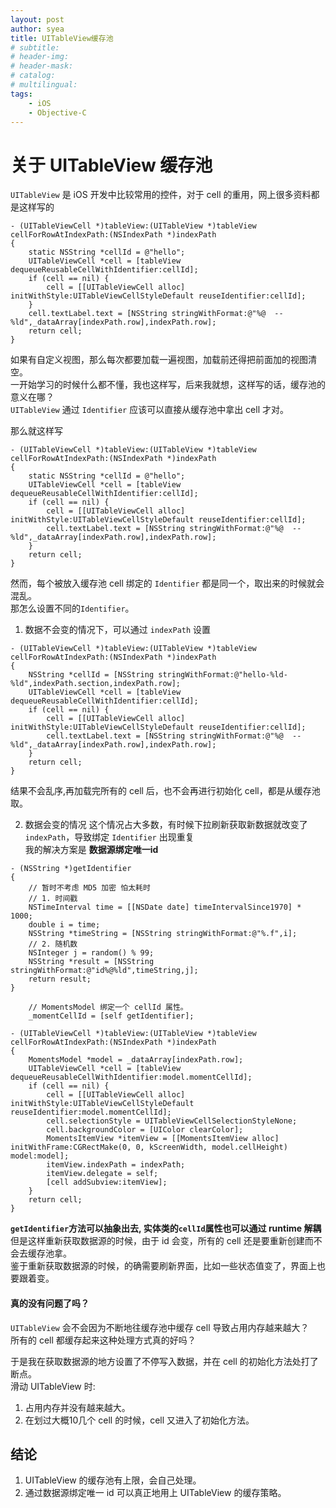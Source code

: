 ```yaml
---
layout: post
author: syea
title: UITableView缓存池
# subtitle:
# header-img: 
# header-mask:  
# catalog: 
# multilingual: 
tags:
    - iOS
    - Objective-C
---
```


# 关于 UITableView 缓存池

`UITableView` 是 iOS 开发中比较常用的控件，对于 cell 的重用，网上很多资料都是这样写的

```
- (UITableViewCell *)tableView:(UITableView *)tableView cellForRowAtIndexPath:(NSIndexPath *)indexPath
{
    static NSString *cellId = @"hello";
    UITableViewCell *cell = [tableView dequeueReusableCellWithIdentifier:cellId];
    if (cell == nil) {
        cell = [[UITableViewCell alloc] initWithStyle:UITableViewCellStyleDefault reuseIdentifier:cellId];
    }
    cell.textLabel.text = [NSString stringWithFormat:@"%@  --  %ld",_dataArray[indexPath.row],indexPath.row];
    return cell;
}
```

如果有自定义视图，那么每次都要加载一遍视图，加载前还得把前面加的视图清空。<br />
一开始学习的时候什么都不懂，我也这样写，后来我就想，这样写的话，缓存池的意义在哪？<br />
`UITableView` 通过 `Identifier` 应该可以直接从缓存池中拿出 cell 才对。<br />

那么就这样写

```
- (UITableViewCell *)tableView:(UITableView *)tableView cellForRowAtIndexPath:(NSIndexPath *)indexPath
{
    static NSString *cellId = @"hello";
    UITableViewCell *cell = [tableView dequeueReusableCellWithIdentifier:cellId];
    if (cell == nil) {
        cell = [[UITableViewCell alloc] initWithStyle:UITableViewCellStyleDefault reuseIdentifier:cellId];
        cell.textLabel.text = [NSString stringWithFormat:@"%@  --  %ld",_dataArray[indexPath.row],indexPath.row];
    }
    return cell;
}
```

然而，每个被放入缓存池 cell 绑定的 `Identifier` 都是同一个，取出来的时候就会混乱。<br />
那怎么设置不同的`Identifier`。<br />

1. 数据不会变的情况下，可以通过 `indexPath` 设置
```
- (UITableViewCell *)tableView:(UITableView *)tableView cellForRowAtIndexPath:(NSIndexPath *)indexPath
{
    NSString *cellId = [NSString stringWithFormat:@"hello-%ld-%ld",indexPath.section,indexPath.row];
    UITableViewCell *cell = [tableView dequeueReusableCellWithIdentifier:cellId];
    if (cell == nil) {
        cell = [[UITableViewCell alloc] initWithStyle:UITableViewCellStyleDefault reuseIdentifier:cellId];
        cell.textLabel.text = [NSString stringWithFormat:@"%@  --  %ld",_dataArray[indexPath.row],indexPath.row];
    }
    return cell;
}
```
结果不会乱序,再加载完所有的 cell 后，也不会再进行初始化 cell，都是从缓存池取。


2. 数据会变的情况
这个情况占大多数，有时候下拉刷新获取新数据就改变了 `indexPath`，导致绑定 `Identifier` 出现重复<br />
我的解决方案是  **数据源绑定唯一id**
```
- (NSString *)getIdentifier
{
    // 暂时不考虑 MD5 加密 怕太耗时
    // 1. 时间戳
    NSTimeInterval time = [[NSDate date] timeIntervalSince1970] * 1000;
    double i = time;
    NSString *timeString = [NSString stringWithFormat:@"%.f",i];
    // 2. 随机数
    NSInteger j = random() % 99;
    NSString *result = [NSString stringWithFormat:@"id%@%ld",timeString,j];
    return result;
}
```
```
    // MomentsModel 绑定一个 cellId 属性。
    _momentCellId = [self getIdentifier];
```
```
- (UITableViewCell *)tableView:(UITableView *)tableView cellForRowAtIndexPath:(NSIndexPath *)indexPath
{
    MomentsModel *model = _dataArray[indexPath.row];
    UITableViewCell *cell = [tableView dequeueReusableCellWithIdentifier:model.momentCellId];
    if (cell == nil) {
        cell = [[UITableViewCell alloc] initWithStyle:UITableViewCellStyleDefault reuseIdentifier:model.momentCellId];
        cell.selectionStyle = UITableViewCellSelectionStyleNone;
        cell.backgroundColor = [UIColor clearColor];
        MomentsItemView *itemView = [[MomentsItemView alloc] initWithFrame:CGRectMake(0, 0, kScreenWidth, model.cellHeight) model:model];
        itemView.indexPath = indexPath;
        itemView.delegate = self;
        [cell addSubview:itemView];
    }
    return cell;
}
```
**`getIdentifier`方法可以抽象出去, 实体类的`cellId`属性也可以通过 runtime 解耦**<br />
但是这样重新获取数据源的时候，由于 id 会变，所有的 cell 还是要重新创建而不会去缓存池拿。<br />
鉴于重新获取数据源的时候，的确需要刷新界面，比如一些状态值变了，界面上也要跟着变。<br />

#### 真的没有问题了吗？

`UITableView` 会不会因为不断地往缓存池中缓存 cell 导致占用内存越来越大？<br />
所有的 cell 都缓存起来这种处理方式真的好吗？<br />

于是我在获取数据源的地方设置了不停写入数据，并在 cell 的初始化方法处打了断点。<br />
滑动 UITableView 时:
1. 占用内存并没有越来越大。
2. 在划过大概10几个 cell 的时候，cell 又进入了初始化方法。

## 结论
1. UITableView 的缓存池有上限，会自己处理。<br />
2. 通过数据源绑定唯一 id 可以真正地用上 UITableView 的缓存策略。<br />


